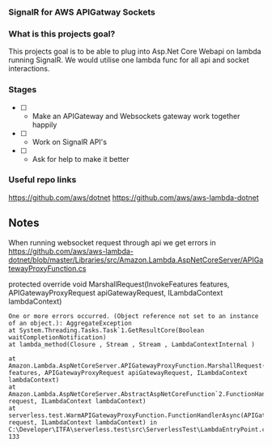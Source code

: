 
### SignalR for AWS APIGatway Sockets


### What is this projects goal?

This projects goal is to be able to plug into Asp.Net Core Webapi on lambda running SignalR.
We would utilise one lambda func for all api and socket interactions.


### Stages

- [ ] - Make an APIGateway and Websockets gateway work together happily
- [ ] - Work on SignalR API's
- [ ] - Ask for help to make it better


### Useful repo links
https://github.com/aws/dotnet
https://github.com/aws/aws-lambda-dotnet



## Notes

When running websocket request through api we get errors in
https://github.com/aws/aws-lambda-dotnet/blob/master/Libraries/src/Amazon.Lambda.AspNetCoreServer/APIGatewayProxyFunction.cs

 protected override void MarshallRequest(InvokeFeatures features, APIGatewayProxyRequest apiGatewayRequest, ILambdaContext lambdaContext)
```
One or more errors occurred. (Object reference not set to an instance of an object.): AggregateException
at System.Threading.Tasks.Task`1.GetResultCore(Boolean waitCompletionNotification)
at lambda_method(Closure , Stream , Stream , LambdaContextInternal )

at Amazon.Lambda.AspNetCoreServer.APIGatewayProxyFunction.MarshallRequest(InvokeFeatures features, APIGatewayProxyRequest apiGatewayRequest, ILambdaContext lambdaContext)
at Amazon.Lambda.AspNetCoreServer.AbstractAspNetCoreFunction`2.FunctionHandlerAsync(TREQUEST request, ILambdaContext lambdaContext)
at serverless.test.WarmAPIGatewayProxyFunction.FunctionHandlerAsync(APIGatewayProxyRequest request, ILambdaContext lambdaContext) in C:\Developer\ITFA\serverless.test\src\ServerlessTest\LambdaEntryPoint.cs:line 133
```